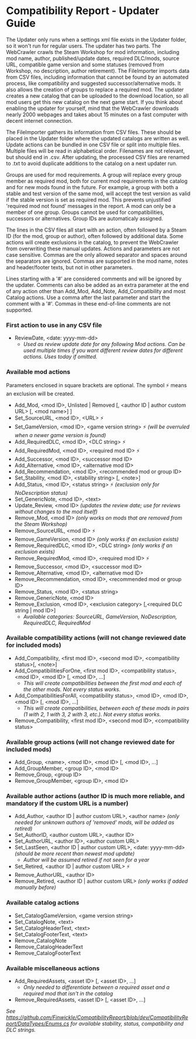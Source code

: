 # Compatibility Report - Updater Guide

The Updater only runs when a settings xml file exists in the Updater folder, so it won't run for regular users. The updater has two parts. The WebCrawler crawls the Steam Workshop for mod information, including mod name, author, published/update dates, required DLC/mods, source URL, compatible game version and some statuses (removed from Workshop, no description, author retirement). The FileImporter imports data from CSV files, including information that cannot be found by an automated process, like compatibility and suggested successor/alternative mods. It also allows the creation of groups to replace a required mod. The updater creates a new catalog that can be uploaded to the download location, so all mod users get this new catalog on the next game start. If you think about enabling the updater for yourself, mind that the WebCrawler downloads nearly 2000 webpages and takes about 15 minutes on a fast computer with decent internet connection.

The FileImporter gathers its information from CSV files. These should be placed in the Updater folder where the updated catalogs are written as well. Update actions can be bundled in one CSV file or split into multiple files. Multiple files will be read in alphabetical order. Filenames are not relevant, but should end in .csv. After updating, the processed CSV files are renamed to .txt to avoid duplicate additions to the catalog on a next updater run.

Groups are used for mod requirements. A group will replace every group member as required mod, both for current mod requirements in the catalog and for new mods found in the future. For example, a group with both a stable and test version of the same mod, will accept the test version as valid if the stable version is set as required mod. This prevents unjustified 'required mod not found' messages in the report. A mod can only be a member of one group. Groups cannot be used for compatibilities, successors or alternatives. Group IDs are automaticaly assigned.

The lines in the CSV files all start with an action, often followed by a Steam ID (for the mod, group or author), often followed by additional data. Some actions will create exclusions in the catalog, to prevent the WebCrawler from overwriting these manual updates. Actions and parameters are not case sensitive. Commas are the only allowed separator and spaces around the separators are ignored. Commas are supported in the mod name, notes and header/footer texts, but not in other parameters.

Lines starting with a '#' are considered comments and will be ignored by the updater. Comments can also be added as an extra parameter at the end of any action other than Add_Mod, Add_Note, Add_Compatibility and most Catalog actions. Use a comma after the last parameter and start the comment with a '#'. Commas in these end-of-line comments are not supported.

### First action to use in any CSV file
* ReviewDate, \<date: yyyy-mm-dd\> 
  * *Used as review update date for any following Mod actions. Can be used multiple times if you want different review dates for different actions. Uses today if omitted.*

### Available mod actions
Parameters enclosed in square brackets are optional. The symbol :zap: means an exclusion will be created.
* Add_Mod, \<mod ID\>, Unlisted | Removed [, \<author ID | author custom URL\> [, \<mod name\>] ]
* Set_SourceURL, \<mod ID\>, \<URL\> :zap:
* Set_GameVersion, \<mod ID\>, \<game version string\> :zap: *(will be overruled when a newer game version is found)*
* Add_RequiredDLC, \<mod ID\>, \<DLC string\> :zap:
* Add_RequiredMod, \<mod ID\>, \<required mod ID\> :zap:
* Add_Successor, \<mod ID\>, \<successor mod ID\>
* Add_Alternative, \<mod ID\>, \<alternative mod ID\>
* Add_Recommendation, \<mod ID\>, \<recommended mod or group ID\>
* Set_Stability, \<mod ID\>, \<stability string\> [, \<note\>]
* Add_Status, \<mod ID\>, \<status string\> :zap: *(exclusion only for NoDescription status)*
* Set_GenericNote, \<mod ID\>, \<text\>
* Update_Review, \<mod ID\> *(updates the review date; use for reviews without changes to the mod itself)*
* Remove_Mod, \<mod ID\> *(only works on mods that are removed from the Steam Workshop)*
* Remove_SourceURL, \<mod ID\> :zap:
* Remove_GameVersion, \<mod ID\> *(only works if an exclusion exists)*
* Remove_RequiredDLC, \<mod ID\>, \<DLC string\> *(only works if an exclusion exists)*
* Remove_RequiredMod, \<mod ID\>, \<required mod ID\> :zap:
* Remove_Successor, \<mod ID\>, \<successor mod ID\>
* Remove_Alternative, \<mod ID\>, \<alternative mod ID\>
* Remove_Recommendation, \<mod ID\>, \<recommended mod or group ID\>
* Remove_Status, \<mod ID\>, \<status string\>
* Remove_GenericNote, \<mod ID\>
* Remove_Exclusion, \<mod ID\>, \<exclusion category\> [,\<required DLC string | mod ID\>]
  * *Available categories: SourceURL, GameVersion, NoDescription, RequiredDLC, RequiredMod*

### Available compatibility actions (will not change reviewed date for included mods)
* Add_Compatibility, \<first mod ID\>, \<second mod ID\>, \<compatibility status\>[, \<note\>]
* Add_CompatibilitiesForOne, \<first mod ID\>, \<compatibility status\>, \<mod ID\>, \<mod ID\> [, \<mod ID\>, ...]
  * *This will create compatibilities between the first mod and each of the other mods. Not every status works.*
* Add_CompatibilitiesForAll, \<compatibility status\>, \<mod ID\>, \<mod ID\>, \<mod ID\> [, \<mod ID\>, ...]
  * *This will create compatibilities, between each of these mods in pairs (1 with 2, 1 with 3, 2 with 3, etc.). Not every status works.*
* Remove_Compatibility, \<first mod ID\>, \<second mod ID\>, \<compatibility status\>

### Available group actions (will not change reviewed date for included mods)
* Add_Group, \<name\>, \<mod ID\>, \<mod ID\> [, \<mod ID\>, ...]
* Add_GroupMember, \<group ID\>, \<mod ID\>
* Remove_Group, \<group ID\>
* Remove_GroupMember, \<group ID\>, \<mod ID\>

### Available author actions (author ID is much more reliable, and mandatory if the custom URL is a number)
* Add_Author, \<author ID | author custom URL\>, \<author name\> *(only needed for unknown authors of 'removed' mods, will be added as retired)*
* Set_AuthorID, \<author custom URL\>, \<author ID\>
* Set_AuthorURL, \<author ID\>, \<author custom URL\>
* Set_LastSeen, \<author ID | author custom URL\>, \<date: yyyy-mm-dd\> *(should be more recent than newest mod update)*
  * *Author will be assumed retired if not seen for a year*
* Set_Retired, \<author ID | author custom URL\> :zap:
* Remove_AuthorURL, \<author ID\>
* Remove_Retired, \<author ID | author custom URL\> *(only works if added manually before)*

### Available catalog actions
* Set_CatalogGameVersion, \<game version string\>
* Set_CatalogNote, \<text\>
* Set_CatalogHeaderText, \<text\>
* Set_CatalogFooterText, \<text\>
* Remove_CatalogNote
* Remove_CatalogHeaderText
* Remove_CatalogFooterText

### Available miscellaneous actions
* Add_RequiredAssets, \<asset ID\> [, \<asset ID\>, ...]
  * *Only needed to differentiate between a required asset and a required mod that isn't in the catalog*
* Remove_RequiredAssets, \<asset ID\> [, \<asset ID\>, ...]


*See https://github.com/Finwickle/CompatibilityReport/blob/dev/CompatibilityReport/DataTypes/Enums.cs for available stability, status, compatibility and DLC strings.*